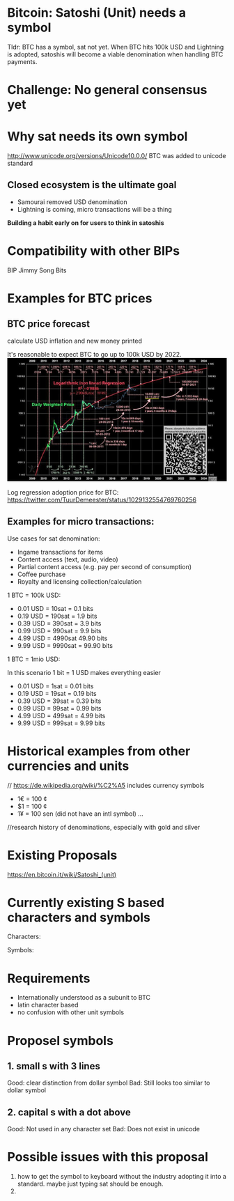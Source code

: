 # Bitcoin: Satoshi (Unit) needs a symbol

Tldr: BTC has a symbol, sat not yet.
When BTC hits 100k USD and Lightning is adopted, satoshis will become a viable denomination when handling BTC payments.

# Challenge: No general consensus yet

# Why sat needs its own symbol

http://www.unicode.org/versions/Unicode10.0.0/
BTC was added to unicode standard

## Closed ecosystem is the ultimate goal

* Samourai removed USD denomination
* Lightning is coming, micro transactions will be a thing

**Building a habit early on for users to think in satoshis**

# Compatibility with other BIPs

BIP Jimmy Song Bits

# Examples for BTC prices

## BTC price forecast
calculate USD inflation and new money printed

It's reasonable to expect BTC to go up to 100k USD by 2022.
![Bitcoin price forecast](btc-logreg-price.jpg)

Log regression adoption price for BTC:
https://twitter.com/TuurDemeester/status/1029132554769760256

## Examples for micro transactions:

Use cases for sat denomination:

* Ingame transactions for items
* Content access (text, audio, video)
* Partial content access (e.g. pay per second of consumption)
* Coffee purchase
* Royalty and licensing collection/calculation

1 BTC = 100k USD:
* 0.01 USD = 10sat = 0.1 bits
* 0.19 USD = 190sat = 1.9 bits
* 0.39 USD = 390sat = 3.9 bits
* 0.99 USD = 990sat = 9.9 bits
* 4.99 USD = 4990sat 49.90 bits
* 9.99 USD = 9990sat = 99.90 bits

1 BTC = 1mio USD:

In this scenario 1 bit = 1 USD makes everything easier
* 0.01 USD = 1sat = 0.01 bits
* 0.19 USD = 19sat = 0.19 bits
* 0.39 USD = 39sat = 0.39 bits
* 0.99 USD = 99sat  = 0.99 bits
* 4.99 USD = 499sat = 4.99 bits
* 9.99 USD = 999sat = 9.99 bits

# Historical examples from other currencies and units 

// https://de.wikipedia.org/wiki/%C2%A5 includes currency symbols

* 1€ = 100 ¢
* $1 = 100 ¢
* 1¥ = 100 sen (did not have an intl symbol)
...

//research history of denominations, especially with gold and silver

# Existing Proposals

https://en.bitcoin.it/wiki/Satoshi_(unit)

# Currently existing S based characters and symbols

Characters:

Symbols:

# Requirements

* Internationally understood as a subunit to BTC
* latin character based
* no confusion with other unit symbols


# Proposel symbols

## 1. small s with 3 lines

Good: clear distinction from dollar symbol
Bad: Still looks too similar to dollar symbol

## 2. capital s with a dot above

Good: Not used in any character set
Bad: Does not exist in unicode

# Possible issues with this proposal

1. how to get the symbol to keyboard without the industry adopting it into a standard. maybe just typing sat should be enough.
2. 
